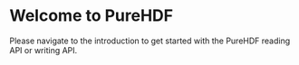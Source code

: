 # Welcome to PureHDF

Please navigate to the introduction to get started with the PureHDF reading API or writing API.